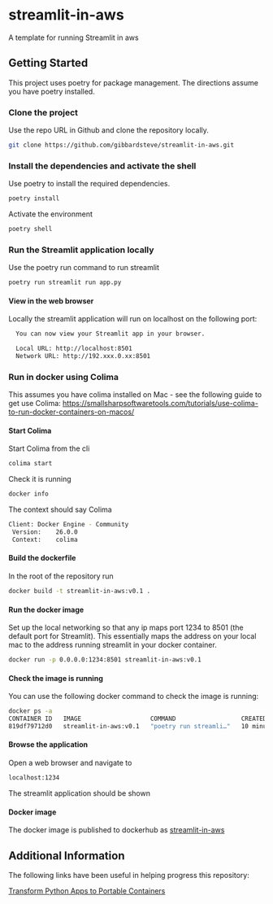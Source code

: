 # streamlit-in-aws

A template for running Streamlit in aws

## Getting Started

This project uses poetry for package management. The directions assume you have poetry installed.

### Clone the project

Use the repo URL in Github and clone the repository locally.

```bash
git clone https://github.com/gibbardsteve/streamlit-in-aws.git
```

### Install the dependencies and activate the shell

Use poetry to install the required dependencies.

```bash
poetry install
```

Activate the environment

```bash
poetry shell
```

### Run the Streamlit application locally

Use the poetry run command to run streamlit

```bash
poetry run streamlit run app.py
```

#### View in the web browser

Locally the streamlit application will run on localhost on the following port:

```bash
  You can now view your Streamlit app in your browser.

  Local URL: http://localhost:8501
  Network URL: http://192.xxx.0.xx:8501  
```

### Run in docker using Colima
This assumes you have colima installed on Mac - see the following guide to get use Colima: https://smallsharpsoftwaretools.com/tutorials/use-colima-to-run-docker-containers-on-macos/

#### Start Colima

Start Colima from the cli

```bash
colima start
```

Check it is running

```bash
docker info
```

The context should say Colima

```bash
Client: Docker Engine - Community
 Version:    26.0.0
 Context:    colima
```

#### Build the dockerfile

In the root of the repository run

```bash
docker build -t streamlit-in-aws:v0.1 .
```

#### Run the docker image

Set up the local networking so that any ip maps port 1234 to 8501 (the default port for Streamlit).  This essentially maps the address on your local mac to the address running streamlit in your docker container.

```bash
docker run -p 0.0.0.0:1234:8501 streamlit-in-aws:v0.1
```

#### Check the image is running

You can use the following docker command to check the image is running:

```bash
docker ps -a
CONTAINER ID   IMAGE                   COMMAND                  CREATED          STATUS          PORTS                    NAMES
819df79712d0   streamlit-in-aws:v0.1   "poetry run streamli…"   10 minutes ago   Up 10 minutes   0.0.0.0:1234->8501/tcp   upbeat_banach
```

#### Browse the application

Open a web browser and navigate to 

```bash
localhost:1234
```

The streamlit application should be shown

#### Docker image

The docker image is published to dockerhub as [streamlit-in-aws](https://hub.docker.com/repository/docker/sgibbard/streamlit-in-aws/general)

## Additional Information
The following links have been useful in helping progress this repository:

[Transform Python Apps to Portable Containers](https://medium.com/ai-in-plain-english/docker-essentials-transforming-python-apps-into-portable-containers-cf298d3779a6)